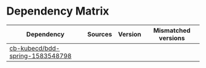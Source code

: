 # Dependency Matrix

Dependency | Sources | Version | Mismatched versions
---------- | ------- | ------- | -------------------
[cb-kubecd/bdd-spring-1583548798](https://github.com/cb-kubecd/bdd-spring-1583548798.git) |  | []() | 
